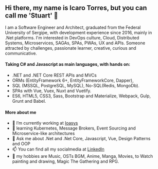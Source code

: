 ## Hi there, my name is Icaro Torres, but you can call me 'Stuart' 👋

I am a Software Engineer and Architect, graduated from the Federal University of Sergipe, with development experience since 2016, mainly in .Net platforms. I'm interested in DevOps culture, Cloud, Distributed Systems, Microservices, SAGAs, SPAs, PWAs, UX and APIs. Someone attracted by challenges, passionate learner, creative, curious and communicative.

#### Taking C# and Javascript as main languages, with hands on:

- .NET and .NET Core REST APIs and MVCs
- ORMs (EntityFramework 6+, EntityFrameworkCore, Dapper), 
- SQL (MSSQL, PostgreSQL, MySQL), No-SQL(Redis, MongoDb).
- SPAs with Vue, Vuex, Nuxt and Vuetify.
- ES6, HTML5, CSS3, Sass, Bootstrap and Materialize, Webpack, Gulp, Grunt and Babel.

#### More about me

- 🔭 I’m currently working at [Ioasys](https://www.ioasys.com.br)
- 🌱 learning Kubernetes, Message Brokers, Event Sourcing and Microservice-like architectures
- 💬 Ask me about .Net and .Net Core, Javascript, Vue, Design Patterns and OOP
- 📫 You can find all my socialmedia at [LinkedIn](https://www.linkedin.com/in/icarotorres-stuart)
- 👋 my hobbies are Music, OSTs BGM, Anime, Manga, Movies, to Watch painting and drawing, Magic The Gathering and RPG.
